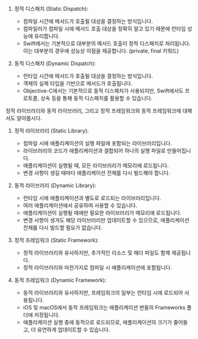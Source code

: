 
1. 정적 디스패치 (Static Dispatch):
   - 컴파일 시간에 메서드가 호출될 대상을 결정하는 방식입니다.
   - 컴파일러가 컴파일 시에 메서드 호출 대상을 정확히 알고 있기 때문에 런타임 성능에 유리합니다.
   - Swift에서는 기본적으로 대부분의 메서드 호출이 정적 디스패치로 처리됩니다. 이는 대부분의 경우에 성능상 이점을 제공합니다. (private, final 키워드) 

2. 동적 디스패치 (Dynamic Dispatch):
   - 런타임 시간에 메서드가 호출될 대상을 결정하는 방식입니다.
   - 객체의 실제 타입을 기반으로 메서드가 호출됩니다.
   - Objective-C에서는 기본적으로 동적 디스패치가 사용되지만, Swift에서도 프로토콜, 상속 등을 통해 동적 디스패치를 활용할 수 있습니다.

정적 라이브러리와 동적 라이브러리, 그리고 정적 프레임워크와 동적 프레임워크에 대해서도 알아봅시다.

1. 정적 라이브러리 (Static Library):
   - 컴파일 시에 애플리케이션의 실행 파일에 포함되는 라이브러리입니다.
   - 라이브러리의 코드가 애플리케이션과 결합되어 하나의 실행 파일로 만들어집니다.
   - 애플리케이션이 실행될 때, 모든 라이브러리가 메모리에 로드됩니다.
   - 변경 사항이 생길 때마다 애플리케이션 전체를 다시 빌드해야 합니다.

2. 동적 라이브러리 (Dynamic Library):
   - 런타임 시에 애플리케이션과 별도로 로드되는 라이브러리입니다.
   - 여러 애플리케이션에서 공유하여 사용할 수 있습니다.
   - 애플리케이션이 실행될 때에만 필요한 라이브러리가 메모리에 로드됩니다.
   - 변경 사항이 생겨도 해당 라이브러리만 업데이트할 수 있으므로, 애플리케이션 전체를 다시 빌드할 필요가 없습니다.

3. 정적 프레임워크 (Static Framework):
   - 정적 라이브러리와 유사하지만, 추가적인 리소스 및 헤더 파일도 함께 제공됩니다.
   - 정적 라이브러리와 마찬가지로 컴파일 시 애플리케이션에 포함됩니다.

4. 동적 프레임워크 (Dynamic Framework):
   - 동적 라이브러리와 유사하지만, 프레임워크의 일부는 런타임 시에 로드되어 사용됩니다.
   - iOS 및 macOS에서 동적 프레임워크는 애플리케이션 번들의 Frameworks 폴더에 저장됩니다.
   - 애플리케이션 실행 중에 동적으로 로드되므로, 애플리케이션의 크기가 줄어들고, 더 유연하게 업데이트할 수 있습니다.
